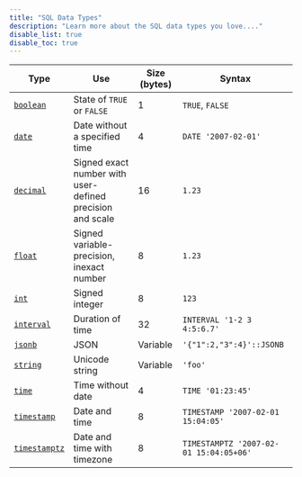 ```yaml
---
title: "SQL Data Types"
description: "Learn more about the SQL data types you love...."
disable_list: true
disable_toc: true
---
```


Type | Use | Size (bytes) | Syntax
-----|-------------|----------------------|--------
[`boolean`](boolean) | State of `TRUE` or `FALSE` | 1 | `TRUE`, `FALSE`
[`date`](date) | Date without a specified time | 4 | `DATE '2007-02-01'`
[`decimal`](decimal) | Signed exact number with user-defined precision and scale | 16 | `1.23`
[`float`](float) | Signed variable-precision, inexact number | 8 | `1.23`
[`int`](int) | Signed integer | 8 | `123`
[`interval`](interval) | Duration of time | 32 | `INTERVAL '1-2 3 4:5:6.7'`
[`jsonb`](jsonb) | JSON | Variable | `'{"1":2,"3":4}'::JSONB`
[`string`](string) | Unicode string | Variable | `'foo'`
[`time`](time) | Time without date | 4 | `TIME '01:23:45'`
[`timestamp`](timestamp) | Date and time | 8 | `TIMESTAMP '2007-02-01 15:04:05'`
[`timestamptz`](timestamp) | Date and time with timezone | 8 | `TIMESTAMPTZ '2007-02-01 15:04:05+06'`
